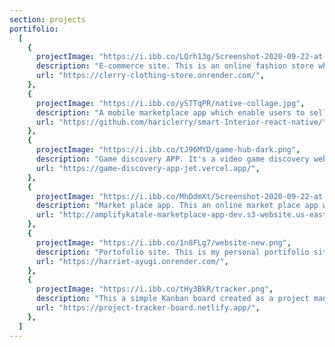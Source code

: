 ```yaml
---
section: projects
portifolio:
  [
    {
      projectImage: "https://i.ibb.co/LQrh13g/Screenshot-2020-09-22-at-23-40-33.png",
      description: "E-commerce site. This is an online fashion store which enable users to shop online. It's built using React.js, Sass, Styled components, Redux/Saga, Firebase, Stripe API integration with Node.js",
      url: "https://clerry-clothing-store.onrender.com/",
    },
    {
      projectImage: "https://i.ibb.co/ySTTqPR/native-collage.jpg",
      description: "A mobile marketplace app which enable users to sell the interior accessories that they no longer need, it is built using React native runs on both IOS and Andriod mobile devices",
      url: "https://github.com/hariclerry/smart-Interior-react-native/",
    },
    {
      projectImage: "https://i.ibb.co/tJ96MYD/game-hub-dark.png",
      description: "Game discovery APP. It's a video game discovery web app that helps you find new and interesting games to play. With Game discovery APP, you can search for games by platform, genre, and more. Built from RAWG API. It's built using ReactJs, Zustand, Chakra UI and React query.",
      url: "https://game-discovery-app-jet.vercel.app/",
    },
    {
      projectImage: "https://i.ibb.co/MhDdmXt/Screenshot-2020-09-22-at-07-19-30.png",
      description: "Market place app. This an online market place app which enables users who want to sell or buy products online to do so. It's built using AWS Amplify, AWS Cognito, React.js, AWS Appsync, AWS S3 and Stripe API integration using AWS lambda function.",
      url: "http://amplifykatale-marketplace-app-dev.s3-website.us-east-2.amazonaws.com/",
    },
    {
      projectImage: "https://i.ibb.co/1n8FLg7/website-new.png",
      description: "Portofolio site. This is my personal portifolio site Built using Gatsby.",
      url: "https://harriet-ayugi.onrender.com/",
    },
    {
      projectImage: "https://i.ibb.co/tHy3BkR/tracker.png",
      description: "This a simple Kanban board created as a project management tool prototype using ReactJs, Material UI and Redux toolkit",
      url: "https://project-tracker-board.netlify.app/",
    },
  ]
---
```


